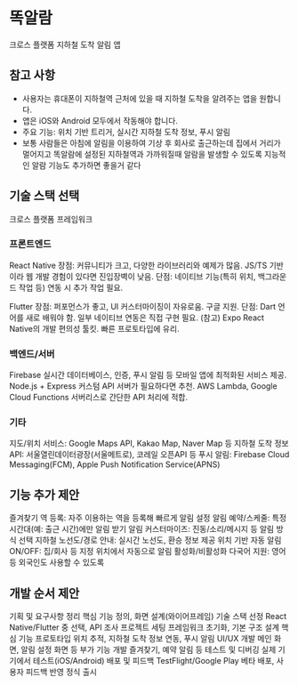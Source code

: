 # 똑알람
크로스 플랫폼 지하철 도착 알림 앱

## 참고 사항
- 사용자는 휴대폰이 지하철역 근처에 있을 때 지하철 도착을 알려주는 앱을 원합니다.
- 앱은 iOS와 Android 모두에서 작동해야 합니다.
- 주요 기능: 위치 기반 트리거, 실시간 지하철 도착 정보, 푸시 알림
- 보통 사람들은 아침에 알림을 이용하여 기상 후 회사로 출근하는데 집에서 거리가 멀어지고 똑알람에 설정된 지하철역과 가까워질때 알람을 발생할 수 있도록 지능적인 알람 기능도 추가하면 좋을거 같다


## 기술 스택 선택
크로스 플랫폼 프레임워크

### 프론트엔드
React Native
장점: 커뮤니티가 크고, 다양한 라이브러리와 예제가 많음. JS/TS 기반이라 웹 개발 경험이 있다면 진입장벽이 낮음.
단점: 네이티브 기능(특히 위치, 백그라운드 작업 등) 연동 시 추가 작업 필요.

Flutter
장점: 퍼포먼스가 좋고, UI 커스터마이징이 자유로움. 구글 지원.
단점: Dart 언어를 새로 배워야 함. 일부 네이티브 연동은 직접 구현 필요.
(참고) Expo
React Native의 개발 편의성 툴킷. 빠른 프로토타입에 유리.

### 백엔드/서버
Firebase
실시간 데이터베이스, 인증, 푸시 알림 등 모바일 앱에 최적화된 서비스 제공.
Node.js + Express
커스텀 API 서버가 필요하다면 추천.
AWS Lambda, Google Cloud Functions
서버리스로 간단한 API 처리에 적합.

### 기타
지도/위치 서비스: Google Maps API, Kakao Map, Naver Map 등
지하철 도착 정보 API: 서울열린데이터광장(서울메트로), 코레일 오픈API 등
푸시 알림: Firebase Cloud Messaging(FCM), Apple Push Notification Service(APNS)

## 기능 추가 제안
즐겨찾기 역 등록: 자주 이용하는 역을 등록해 빠르게 알림 설정
알림 예약/스케줄: 특정 시간대(예: 출근 시간)에만 알림 받기
알림 커스터마이즈: 진동/소리/메시지 등 알림 방식 선택
지하철 노선도/경로 안내: 실시간 노선도, 환승 정보 제공
위치 기반 자동 알림 ON/OFF: 집/회사 등 지정 위치에서 자동으로 알림 활성화/비활성화
다국어 지원: 영어 등 외국인도 사용할 수 있도록

## 개발 순서 제안
기획 및 요구사항 정리
핵심 기능 정의, 화면 설계(와이어프레임)
기술 스택 선정
React Native/Flutter 중 선택, API 조사
프로젝트 세팅
프레임워크 초기화, 기본 구조 설계
핵심 기능 프로토타입
위치 추적, 지하철 도착 정보 연동, 푸시 알림
UI/UX 개발
메인 화면, 알림 설정 화면 등
부가 기능 개발
즐겨찾기, 예약 알림 등
테스트 및 디버깅
실제 기기에서 테스트(iOS/Android)
배포 및 피드백
TestFlight/Google Play 베타 배포, 사용자 피드백 반영
정식 출시